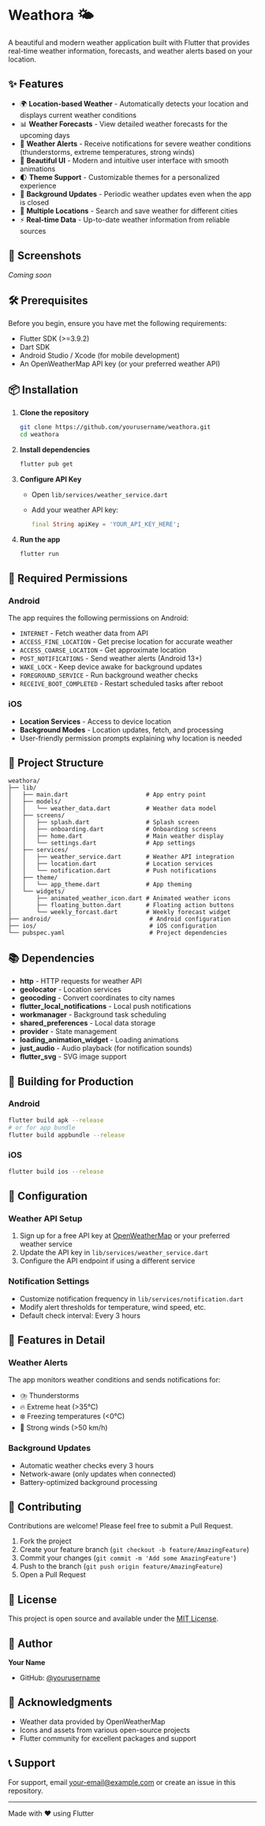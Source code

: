 # Weathora 🌤️

A beautiful and modern weather application built with Flutter that provides real-time weather information, forecasts, and weather alerts based on your location.

## ✨ Features

- 🌍 **Location-based Weather** - Automatically detects your location and displays current weather conditions
- 📊 **Weather Forecasts** - View detailed weather forecasts for the upcoming days
- 🔔 **Weather Alerts** - Receive notifications for severe weather conditions (thunderstorms, extreme temperatures, strong winds)
- 🎨 **Beautiful UI** - Modern and intuitive user interface with smooth animations
- 🌓 **Theme Support** - Customizable themes for a personalized experience
- 🔄 **Background Updates** - Periodic weather updates even when the app is closed
- 📍 **Multiple Locations** - Search and save weather for different cities
- ⚡ **Real-time Data** - Up-to-date weather information from reliable sources

## 📱 Screenshots

_Coming soon_

## 🛠️ Prerequisites

Before you begin, ensure you have met the following requirements:

- Flutter SDK (>=3.9.2)
- Dart SDK
- Android Studio / Xcode (for mobile development)
- An OpenWeatherMap API key (or your preferred weather API)

## 📦 Installation

1. **Clone the repository**

   ```bash
   git clone https://github.com/yourusername/weathora.git
   cd weathora
   ```

2. **Install dependencies**

   ```bash
   flutter pub get
   ```

3. **Configure API Key**
   - Open `lib/services/weather_service.dart`
   - Add your weather API key:

     ```dart
     final String apiKey = 'YOUR_API_KEY_HERE';
     ```

4. **Run the app**

   ```bash
   flutter run
   ```

## 🔑 Required Permissions

### Android

The app requires the following permissions on Android:

- `INTERNET` - Fetch weather data from API
- `ACCESS_FINE_LOCATION` - Get precise location for accurate weather
- `ACCESS_COARSE_LOCATION` - Get approximate location
- `POST_NOTIFICATIONS` - Send weather alerts (Android 13+)
- `WAKE_LOCK` - Keep device awake for background updates
- `FOREGROUND_SERVICE` - Run background weather checks
- `RECEIVE_BOOT_COMPLETED` - Restart scheduled tasks after reboot

### iOS

- **Location Services** - Access to device location
- **Background Modes** - Location updates, fetch, and processing
- User-friendly permission prompts explaining why location is needed

## 📁 Project Structure

```
weathora/
├── lib/
│   ├── main.dart                      # App entry point
│   ├── models/
│   │   └── weather_data.dart          # Weather data model
│   ├── screens/
│   │   ├── splash.dart                # Splash screen
│   │   ├── onboarding.dart            # Onboarding screens
│   │   ├── home.dart                  # Main weather display
│   │   └── settings.dart              # App settings
│   ├── services/
│   │   ├── weather_service.dart       # Weather API integration
│   │   ├── location.dart              # Location services
│   │   └── notification.dart          # Push notifications
│   ├── theme/
│   │   └── app_theme.dart             # App theming
│   └── widgets/
│       ├── animated_weather_icon.dart # Animated weather icons
│       ├── floating_button.dart       # Floating action buttons
│       └── weekly_forcast.dart        # Weekly forecast widget
├── android/                            # Android configuration
├── ios/                                # iOS configuration
└── pubspec.yaml                        # Project dependencies
```

## 📚 Dependencies

- **http** - HTTP requests for weather API
- **geolocator** - Location services
- **geocoding** - Convert coordinates to city names
- **flutter_local_notifications** - Local push notifications
- **workmanager** - Background task scheduling
- **shared_preferences** - Local data storage
- **provider** - State management
- **loading_animation_widget** - Loading animations
- **just_audio** - Audio playback (for notification sounds)
- **flutter_svg** - SVG image support

## 🚀 Building for Production

### Android

```bash
flutter build apk --release
# or for app bundle
flutter build appbundle --release
```

### iOS

```bash
flutter build ios --release
```

## 🔧 Configuration

### Weather API Setup

1. Sign up for a free API key at [OpenWeatherMap](https://openweathermap.org/api) or your preferred weather service
2. Update the API key in `lib/services/weather_service.dart`
3. Configure the API endpoint if using a different service

### Notification Settings

- Customize notification frequency in `lib/services/notification.dart`
- Modify alert thresholds for temperature, wind speed, etc.
- Default check interval: Every 3 hours

## 🎯 Features in Detail

### Weather Alerts

The app monitors weather conditions and sends notifications for:

- ⛈️ Thunderstorms
- 🔥 Extreme heat (>35°C)
- ❄️ Freezing temperatures (<0°C)
- 💨 Strong winds (>50 km/h)

### Background Updates

- Automatic weather checks every 3 hours
- Network-aware (only updates when connected)
- Battery-optimized background processing

## 🤝 Contributing

Contributions are welcome! Please feel free to submit a Pull Request.

1. Fork the project
2. Create your feature branch (`git checkout -b feature/AmazingFeature`)
3. Commit your changes (`git commit -m 'Add some AmazingFeature'`)
4. Push to the branch (`git push origin feature/AmazingFeature`)
5. Open a Pull Request

## 📄 License

This project is open source and available under the [MIT License](LICENSE).

## 👤 Author

**Your Name**

- GitHub: [@yourusername](https://github.com/yourusername)

## 🙏 Acknowledgments

- Weather data provided by OpenWeatherMap
- Icons and assets from various open-source projects
- Flutter community for excellent packages and support

## 📞 Support

For support, email <your-email@example.com> or create an issue in this repository.

---

Made with ❤️ using Flutter
